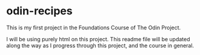 # odin-recipes
This is my first project in the Foundations Course of The Odin Project.

I will be using purely html on this project.
This readme file will be updated along the way as I progress through this project, and the course in general.